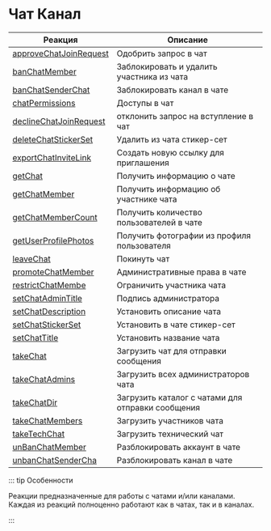 # Чат Канал

| Реакция | Описание |
| --- | --- |
|[approveChatJoinRequest](/docs/admin/chat/approvechatjoinrequest) | Одобрить запрос в чат |
|[banChatMember](/docs/admin/chat/banchatmember) | Заблокировать и удалить участника из чата |
|[banChatSenderChat](/docs/admin/chat/banchatsenderchat) | Заблокировать канал в чате |
|[chatPermissions](/docs/admin/chat/chatpermissions) | Доступы в чат |
|[declineChatJoinRequest](/docs/admin/chat/declinechatjoinrequest) | отклонить запрос на вступление в чат |
|[deleteChatStickerSet](/docs/admin/chat/deletechatstickerset) | Удалить из чата стикер-сет |
|[exportChatInviteLink](/docs/admin/invitelink/exportchatinvitelink) | Создать новую ссылку для приглашения |
|[getChat](/docs/admin/chat/getchat) | Получить информацию о чате |
|[getChatMember](/docs/admin/chat/getchatmember) | Получить информацию об участнике чата |
|[getChatMemberCount](/docs/admin/chat/getchatmembercount) | Получить количество пользователей в чате |
|[getUserProfilePhotos](/docs/admin/chat/getuserprofilephotos) | Получить фотографии из профиля пользователя |
|[leaveChat](/docs/admin/chat/leavechat) | Покинуть чат |
|[promoteChatMember](/docs/admin/chat/promotechatmember) | Административные права в чате |
|[restrictChatMembe](/docs/admin/chat/restrictchatmember) | Ограничить участника чата |
|[setChatAdminTitle](/docs/admin/chat/setchatadmintitle) | Подпись администратора |
|[setChatDescription](/docs/admin/chat/setchatdescription) | Установить описание чата |
|[setChatStickerSet](/docs/admin/chat/setchatstickerset) | Установить в чате стикер-сет |
|[setChatTitle](/docs/admin/chat/setchattitle) | Установить название чата |
|[takeChat](/docs/admin/chat/takechat) | Загрузить чат для отправки сообщения |
|[takeChatAdmins](/docs/admin/chat/takechatadmins) | Загрузить всех администраторов чата |
|[takeChatDir](/docs/admin/chat/takechatdir) | Загрузить каталог с чатами  для отправки сообщения |
|[takeChatMembers](/docs/admin/chat/takechatmembers) | Загрузить участников чата|
|[takeTechChat](/docs/admin/chat/taketechchat) | Загрузить технический чат|
|[unBanChatMember](/admin/chat/unbanchatmember/) | Разблокировать аккаунт в чате |
|[unbanChatSenderCha](/docs/admin/chat/unbanchatsenderchat) | Разблокировать канал в чате |

::: tip  Особенности

Реакции предназначенные для работы с чатами и/или каналами. Каждая из реакций полноценно работают как в чатах, так и в каналах.

:::